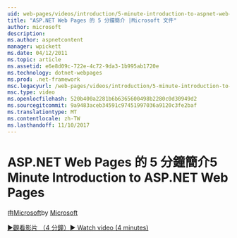 ```yaml
---
uid: web-pages/videos/introduction/5-minute-introduction-to-aspnet-web-pages
title: "ASP.NET Web Pages 的 5 分鐘簡介 |Microsoft 文件"
author: microsoft
description: 
ms.author: aspnetcontent
manager: wpickett
ms.date: 04/12/2011
ms.topic: article
ms.assetid: e6e8d09c-722e-4c72-9da3-1b995ab1720e
ms.technology: dotnet-webpages
ms.prod: .net-framework
msc.legacyurl: /web-pages/videos/introduction/5-minute-introduction-to-aspnet-web-pages
msc.type: video
ms.openlocfilehash: 520b400a2281b6b6365600498b2280c0d30949d2
ms.sourcegitcommit: 9a9483aceb34591c97451997036a9120c3fe2baf
ms.translationtype: MT
ms.contentlocale: zh-TW
ms.lasthandoff: 11/10/2017
---
```

<a name="5-minute-introduction-to-aspnet-web-pages"></a><span data-ttu-id="23263-102">ASP.NET Web Pages 的 5 分鐘簡介</span><span class="sxs-lookup"><span data-stu-id="23263-102">5 Minute Introduction to ASP.NET Web Pages</span></span>
====================
<span data-ttu-id="23263-103">由[Microsoft](https://github.com/microsoft)</span><span class="sxs-lookup"><span data-stu-id="23263-103">by [Microsoft](https://github.com/microsoft)</span></span>

[<span data-ttu-id="23263-104">&#9654;觀看影片 （4 分鐘）</span><span class="sxs-lookup"><span data-stu-id="23263-104">&#9654; Watch video (4 minutes)</span></span>](https://channel9.msdn.com/Blogs/ASP-NET-Site-Videos/5-minute-introduction-to-aspnet-web-pages)
